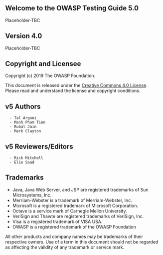 ## Welcome to the OWASP Testing Guide 5.0

Placeholder-TBC

## Version 4.0

Placeholder-TBC

## Copyright and Licensee

Copyright (c) 2019 The OWASP Foundation. <br>

This document is released under the [Creative Commons 4.0 License](https://creativecommons.org/licenses/by-sa/4.0/). Please read and understand the license and copyright conditions.

## v5 Authors

```
  - Tal Argoni
  - Manh Pham Tien
  - Rubal Jain
  - Mark Clayton
```

## v5 Reviewers/Editors

```
  - Rick Mitchell
  - Elie Saad
```

## Trademarks

- Java, Java Web Server, and JSP are registered trademarks of Sun Microsystems, Inc.
- Merriam-Webster is a trademark of Merriam-Webster, Inc.
- Microsoft is a registered trademark of Microsoft Corporation.
- Octave is a service mark of Carnegie Mellon University.
- VeriSign and Thawte are registered trademarks of VeriSign, Inc.
- Visa is a registered trademark of VISA USA.
- OWASP is a registered trademark of the OWASP Foundation

All other products and company names may be trademarks of their respective owners. Use of a term in this document should not be regarded as affecting the validity of any trademark or service mark.
